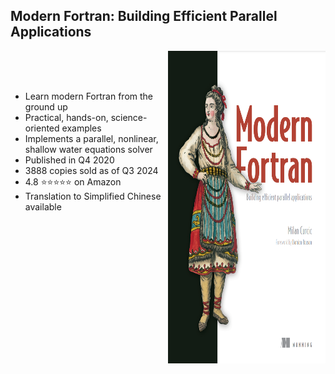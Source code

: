 <section>

## Modern Fortran: Building Efficient Parallel Applications
<div style="display: flex; flex-direction: row;">

<div style="flex: 1; margin-top: 50px">

  <ul> 
    <li>Learn modern Fortran from the ground up</li>
    <li>Practical, hands-on, science-oriented examples</li>
    <li>Implements a parallel, nonlinear, shallow water equations solver</li>
    <li>Published in Q4 2020</li>
    <li>3888 copies sold as of Q3 2024</li>
    <li>4.8 ⭐⭐⭐⭐⭐ on Amazon</li>
    <li>Translation to Simplified Chinese available</li>
  </ul> 
</div>

<div style="flex: 1;">
  <a href="https://www.manning.com/books/modern-fortran">
    <img height=500 src="assets/modern-fortran-cover.png"></img>
  </a>
</div>

</div>

</section>